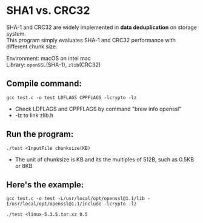 # SHA1 vs. CRC32

SHA-1 and CRC32 are widely implemented in __data deduplication__ on storage system.  
This program simply evaluates SHA-1 and CRC32 performance with different chunk size.

Environment: macOS on intel mac  
Library: `openSSL`(SHA-1), `zlib`(CRC32)

## Compile command:  
```
gcc test.c -o test LDFLAGS CPPFLAGS -lcrypto -lz  
```
* Check LDFLAGS and CPPFLAGS by command "brew info openssl"  
* -lz to link zlib.h  

## Run the program:  
```
./test <InputFile chunksize(KB)  
``` 
* The unit of chunksize is KB and its the multiples of 512B, such as 0.5KB or 8KB

## Here's the example:  
```
gcc test.c -o test -L/usr/local/opt/openssl@1.1/lib -I/usr/local/opt/openssl@1.1/include -lcrypto -lz
```
```
./test <linux-5.3.5.tar.xz 0.5
```

